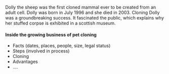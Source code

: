 Dolly the sheep was the first cloned mammal ever to be created from an adult cell. Dolly was born in July 1996 and she died in 2003.
Cloning Dolly was a groundbreaking success. It fascinated the public, which explains why her stuffed corpse is exhibited in a scottish museum. 

#### Inside the growing business of pet cloning
- Facts (dates, places, people, size, legal status)
- Steps (involved in process)
- Cloning
- Advantages
- ....


